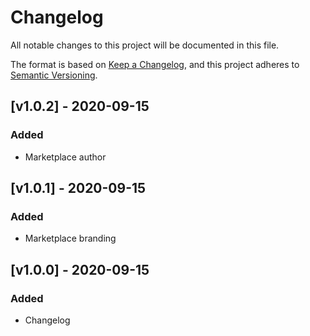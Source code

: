 # Changelog
All notable changes to this project will be documented in this file.

The format is based on [Keep a Changelog](https://keepachangelog.com/en/1.0.0/),
and this project adheres to [Semantic Versioning](https://semver.org/spec/v2.0.0.html).

## [v1.0.2] - 2020-09-15
### Added
- Marketplace author

## [v1.0.1] - 2020-09-15
### Added
- Marketplace branding

## [v1.0.0] - 2020-09-15
### Added
- Changelog